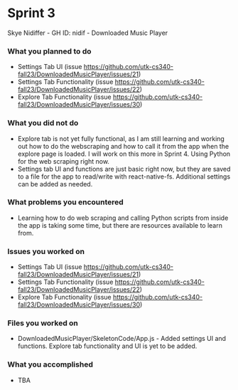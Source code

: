 # Sprint 3

Skye Nidiffer - GH ID: nidif - Downloaded Music Player

### What you planned to do
- Settings Tab UI (issue https://github.com/utk-cs340-fall23/DownloadedMusicPlayer/issues/21)
- Settings Tab Functionality (issue https://github.com/utk-cs340-fall23/DownloadedMusicPlayer/issues/22)
- Explore Tab Functionality (issue https://github.com/utk-cs340-fall23/DownloadedMusicPlayer/issues/30)

### What you did not do
- Explore tab is not yet fully functional, as I am still learning and working out how to do the webscraping and how to call it from the app when the explore page is loaded. I will work on this more in Sprint 4. Using Python for the web scraping right now.
- Settings tab UI and functions are just basic right now, but they are saved to a file for the app to read/write with react-native-fs. Additional settings can be added as needed.

### What problems you encountered
- Learning how to do web scraping and calling Python scripts from inside the app is taking some time, but there are resources available to learn from.

### Issues you worked on
- Settings Tab UI (issue https://github.com/utk-cs340-fall23/DownloadedMusicPlayer/issues/21)
- Settings Tab Functionality (issue https://github.com/utk-cs340-fall23/DownloadedMusicPlayer/issues/22)
- Explore Tab Functionality (issue https://github.com/utk-cs340-fall23/DownloadedMusicPlayer/issues/30)

### Files you worked on
- DownloadedMusicPlayer/SkeletonCode/App.js - Added settings UI and functions. Explore tab functionality and UI is yet to be added.

### What you accomplished
- TBA
